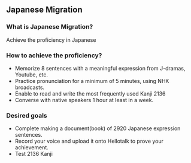 ## Japanese Migration

### What is Japanese Migration?
Achieve the proficiency in Japanese

### How to achieve the proficiency?
- Memorize 8 sentences with a meaningful expression from J-dramas, Youtube, etc.
- Practice pronunciation for a minimum of 5 minutes, using NHK broadcasts.
- Enable to read and write the most frequently used Kanji 2136
- Converse with native speakers 1 hour at least in a week.

### Desired goals
- Complete making a document(book) of 2920 Japanese expression sentences.
- Record your voice and upload it onto Hellotalk to prove your achievement.
- Test 2136 Kanji
